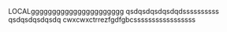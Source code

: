 LOCALgggggggggggggggggggggg
qsdqsdqsdqsdqdssssssssss
qsdqsdqsdqsdq
cwxcwxctrrezfgdfgbcsssssssssssssssss
